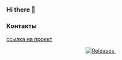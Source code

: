 ### Hi there 👋

### Контакты
[ссылка на проект](https://docs.google.com/spreadsheets/d/1cYhj99MNjyoP1yvqb21XmrqwTQ1HDJ2tHha0ljSbL70/edit#gid=1504646163)

<p align="center">
  <a href="https://github.com/[user]/[repository]/releases/">
    <img alt="Releases" src="https://img.shields.io/github/v/release/[user]/[repository]?label=release&logo=DocuSign&logoColor=%23fff&style=for-the-badge" />
  </a>
  <a href=""><img alt="" src="" /></a>
  <a href=""><img alt="" src="" /></a>
</p>
